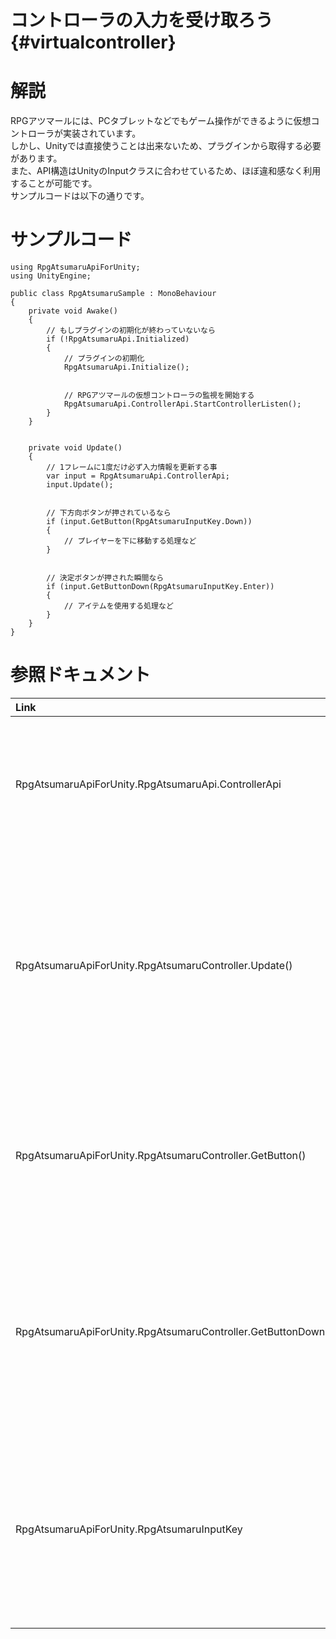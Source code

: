 コントローラの入力を受け取ろう {#virtualcontroller}
===

# 解説

RPGアツマールには、PCタブレットなどでもゲーム操作ができるように仮想コントローラが実装されています。  
しかし、Unityでは直接使うことは出来ないため、プラグインから取得する必要があります。  
また、API構造はUnityのInputクラスに合わせているため、ほぼ違和感なく利用することが可能です。  
サンプルコードは以下の通りです。

# サンプルコード

~~~{.cs}
using RpgAtsumaruApiForUnity;
using UnityEngine;

public class RpgAtsumaruSample : MonoBehaviour
{
    private void Awake()
    {
        // もしプラグインの初期化が終わっていないなら
        if (!RpgAtsumaruApi.Initialized)
        {
            // プラグインの初期化
            RpgAtsumaruApi.Initialize();


            // RPGアツマールの仮想コントローラの監視を開始する
            RpgAtsumaruApi.ControllerApi.StartControllerListen();
        }
    }


    private void Update()
    {
        // 1フレームに1度だけ必ず入力情報を更新する事
        var input = RpgAtsumaruApi.ControllerApi;
        input.Update();


        // 下方向ボタンが押されているなら
        if (input.GetButton(RpgAtsumaruInputKey.Down))
        {
            // プレイヤーを下に移動する処理など
        }


        // 決定ボタンが押された瞬間なら
        if (input.GetButtonDown(RpgAtsumaruInputKey.Enter))
        {
            // アイテムを使用する処理など
        }
    }
}
~~~

# 参照ドキュメント

| Link | Help |
| :--- | :--- |
| RpgAtsumaruApiForUnity.RpgAtsumaruApi.ControllerApi | コントローラAPIを取得するプロパティ |
| RpgAtsumaruApiForUnity.RpgAtsumaruController.Update() | RPGアツマール入力ステータスをラッチして状態を更新する関数 |
| RpgAtsumaruApiForUnity.RpgAtsumaruController.GetButton() | キー入力されているかどうかを取得する関数 |
| RpgAtsumaruApiForUnity.RpgAtsumaruController.GetButtonDown() | キー入力された瞬間のフレームかどうかを取得する関数 |
| RpgAtsumaruApiForUnity.RpgAtsumaruInputKey | RPGアツマールで定義されているキーを定義しています |
